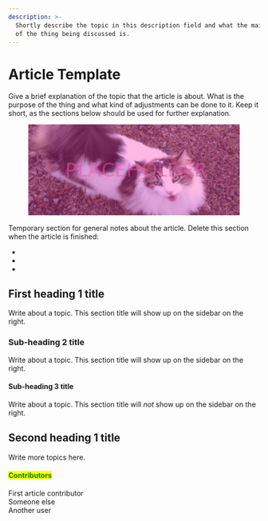 ```yaml
---
description: >-
  Shortly describe the topic in this description field and what the main purpose
  of the thing being discussed is.
---
```


# Article Template

Give a brief explanation of the topic that the article is about. What is the purpose of the thing and what kind of adjustments can be done to it. Keep it short, as the sections below should be used for further explanation.

<figure><img src="../../../.gitbook/assets/cover-placeholderCat.jpg" alt="A cat looking up"><figcaption></figcaption></figure>

Temporary section for general notes about the article. Delete this section when the article is finished:

*
*
*

## First heading 1 title

Write about a topic. This section title will show up on the sidebar on the right.

### Sub-heading 2 title

Write about a topic. This section title will show up on the sidebar on the right.

#### Sub-heading 3 title

Write about a topic. This section title will _not_ show up on the sidebar on the right.

## Second heading 1 title

Write more topics here.

#### <mark style="color:green;">Contributors</mark>

First article contributor\
Someone else\
Another user
